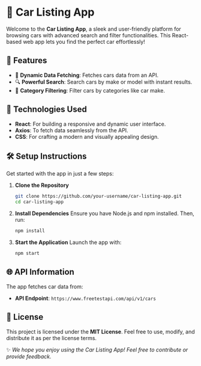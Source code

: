 # 🚗 Car Listing App

Welcome to the **Car Listing App**, a sleek and user-friendly platform for browsing cars with advanced search and filter functionalities. This React-based web app lets you find the perfect car effortlessly!

## 🌟 Features

- 🔄 **Dynamic Data Fetching**: Fetches cars data from an API.
- 🔍 **Powerful Search**: Search cars by make or model with instant results.
- 🎯 **Category Filtering**: Filter cars by categories like car make.

## 🚀 Technologies Used

- **React**: For building a responsive and dynamic user interface.
- **Axios**: To fetch data seamlessly from the API.
- **CSS**: For crafting a modern and visually appealing design.

## 🛠️ Setup Instructions

Get started with the app in just a few steps:

1. **Clone the Repository**
   ```bash
   git clone https://github.com/your-username/car-listing-app.git
   cd car-listing-app
   ```

2. **Install Dependencies**
   Ensure you have Node.js and npm installed. Then, run:
   ```bash
   npm install
   ```

3. **Start the Application**
   Launch the app with:
   ```bash
   npm start
   ```

## 🌐 API Information

The app fetches car data from:
- **API Endpoint**: `https://www.freetestapi.com/api/v1/cars`

## 📄 License

This project is licensed under the **MIT License**. Feel free to use, modify, and distribute it as per the license terms.

✨ *We hope you enjoy using the Car Listing App! Feel free to contribute or provide feedback.*

